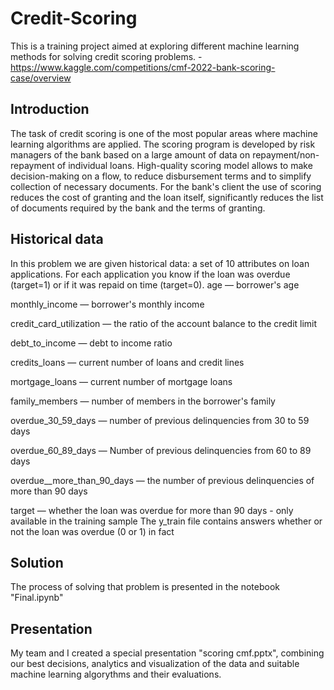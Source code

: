 # Credit-Scoring
This is a training project aimed at exploring different machine learning methods for solving credit scoring problems. - https://www.kaggle.com/competitions/cmf-2022-bank-scoring-case/overview

## Introduction
The task of credit scoring is one of the most popular areas where machine learning algorithms are applied. The scoring program is developed by risk managers of the bank based on a large amount of data on repayment/non-repayment of individual loans.
High-quality scoring model allows to make decision-making on a flow, to reduce disbursement terms and to simplify collection of necessary documents. For the bank's client the use of scoring reduces the cost of granting and the loan itself, significantly reduces the list of documents required by the bank and the terms of granting.

## Historical data

In this problem we are given historical data: a set of 10 attributes on loan applications. For each application you know if the loan was overdue (target=1) or if it was repaid on time (target=0).
age — borrower's age

monthly_income — borrower's monthly income

credit_card_utilization — the ratio of the account balance to the credit limit

debt_to_income — debt to income ratio

credits_loans — current number of loans and credit lines

mortgage_loans — current number of mortgage loans

family_members — number of members in the borrower's family

overdue_30_59_days — number of previous delinquencies from 30 to 59 days

overdue_60_89_days — Number of previous delinquencies from 60 to 89 days

overdue__more_than_90_days — the number of previous delinquencies of more than 90 days

target — whether the loan was overdue for more than 90 days - only available in the training sample The y_train file contains answers whether or not the loan was overdue (0 or 1) in fact

## Solution
The process of solving that problem is presented in the notebook "Final.ipynb"

## Presentation
My team and I created a special presentation "scoring cmf.pptx", combining our best decisions, analytics and visualization of the data and suitable machine learning algorythms and their  evaluations.
